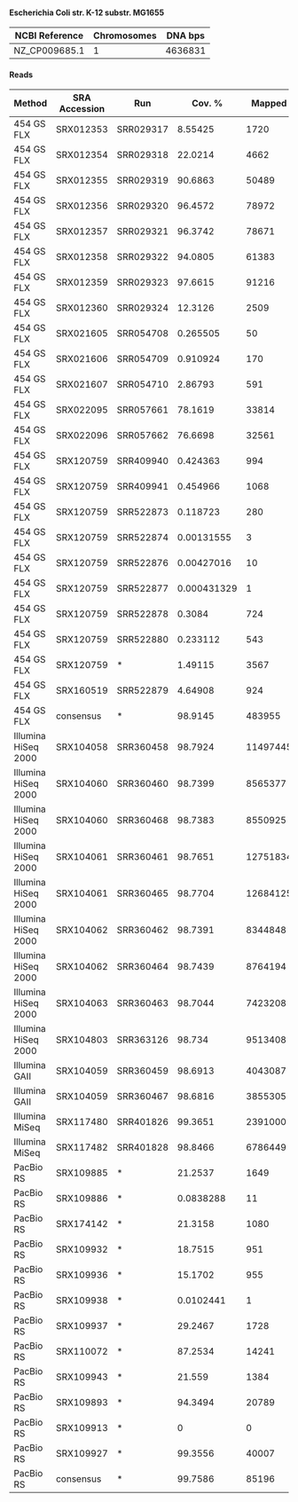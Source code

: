 #### Escherichia Coli str. K-12 substr. MG1655

| NCBI Reference | Chromosomes | DNA bps |
|----------------|-------------|---------|
| NZ_CP009685.1  |           1 | 4636831 |

#### Reads

|        Method       | SRA Accession |    Run    |    Cov. %   |  Mapped  | Half-mapped | Unmapped |  Length | Paired? | SNPs |
|---------------------|---------------|-----------|-------------|----------|-------------|----------|---------|---------|------|
| 454 GS FLX          | SRX012353     | SRR029317 |     8.55425 |     1720 |           0 |      218 | 105-411 | N       |   22 |
| 454 GS FLX          | SRX012354     | SRR029318 |     22.0214 |     4662 |           0 |      690 | 97-400  | N       |    3 |
| 454 GS FLX          | SRX012355     | SRR029319 |     90.6863 |    50489 |           0 |    62352 | 48-857  | N       |  104 |
| 454 GS FLX          | SRX012356     | SRR029320 |     96.4572 |    78972 |           0 |    31856 | 45-907  | N       |   69 |
| 454 GS FLX          | SRX012357     | SRR029321 |     96.3742 |    78671 |           0 |    35095 | 44-871  | N       |  105 |
| 454 GS FLX          | SRX012358     | SRR029322 |     94.0805 |    61383 |           0 |    52258 | 51-939  | N       |   63 |
| 454 GS FLX          | SRX012359     | SRR029323 |     97.6615 |    91216 |           0 |    52620 | 48-819  | N       |   35 |
| 454 GS FLX          | SRX012360     | SRR029324 |     12.3126 |     2509 |           0 |      253 | 95-427  | N       |   23 |
| 454 GS FLX          | SRX021605     | SRR054708 |    0.265505 |       50 |           0 |    29984 | 39-403  | N       |    1 |
| 454 GS FLX          | SRX021606     | SRR054709 |    0.910924 |      170 |           0 |    79075 | 39-506  | N       |    0 |
| 454 GS FLX          | SRX021607     | SRR054710 |     2.86793 |      591 |           0 |   192695 | 39-424  | N       |   10 |
| 454 GS FLX          | SRX022095     | SRR057661 |     78.1619 |    33814 |           0 |   220658 | 40-826  | N       |  181 |
| 454 GS FLX          | SRX022096     | SRR057662 |     76.6698 |    32561 |           0 |   214483 | 39-1086 | N       |  160 |
| 454 GS FLX          | SRX120759     | SRR409940 |    0.424363 |      994 |         980 |       38 | 2-98    | Y       |    0 |
| 454 GS FLX          | SRX120759     | SRR409941 |    0.454966 |     1068 |        1060 |       56 | 10-107  | Y       |    0 |
| 454 GS FLX          | SRX120759     | SRR522873 |    0.118723 |      280 |         278 |       24 | 8-72    | Y       |    0 |
| 454 GS FLX          | SRX120759     | SRR522874 |  0.00131555 |        3 |           3 |        0 | 20-40   | Y       |    0 |
| 454 GS FLX          | SRX120759     | SRR522876 |  0.00427016 |       10 |          10 |        0 | 17-45   | Y       |    0 |
| 454 GS FLX          | SRX120759     | SRR522877 | 0.000431329 |        1 |           1 |        0 | 20-41   | Y       |    0 |
| 454 GS FLX          | SRX120759     | SRR522878 |      0.3084 |      724 |         720 |       28 | 9-92    | Y       |    0 |
| 454 GS FLX          | SRX120759     | SRR522880 |    0.233112 |      543 |         541 |       16 | 9-80    | Y       |    0 |
| 454 GS FLX          | SRX120759     | *         |     1.49115 |     3567 |        3565 |      162 | 8-107   | Y       |    0 |
| 454 GS FLX          | SRX160519     | SRR522879 |     4.64908 |      924 |           0 |      131 | 85-400  | Y       |    8 |
| 454 GS FLX          | consensus     | *         |     98.9145 |   483955 |           0 |  1964541 | 2-1086  | N       |   13 |
| Illumina HiSeq 2000 | SRX104058     | SRR360458 |     98.7924 | 11497445 |      132542 |   843024 | 101     | Y       |   33 |
| Illumina HiSeq 2000 | SRX104060     | SRR360460 |     98.7399 |  8565377 |      432658 |  1299554 | 93      | Y       |   16 |
| Illumina HiSeq 2000 | SRX104060     | SRR360468 |     98.7383 |  8550925 |      418407 |  1204622 | 93      | Y       |   24 |
| Illumina HiSeq 2000 | SRX104061     | SRR360461 |     98.7651 | 12751834 |      104942 |   208156 | 44      | Y       |   16 |
| Illumina HiSeq 2000 | SRX104061     | SRR360465 |     98.7704 | 12684125 |      105363 |   205642 | 44      | Y       |   16 |
| Illumina HiSeq 2000 | SRX104062     | SRR360462 |     98.7391 |  8344848 |      649455 |  3774934 | 101     | Y       |    9 |
| Illumina HiSeq 2000 | SRX104062     | SRR360464 |     98.7439 |  8764194 |      672065 |  4296748 | 101     | Y       |   15 |
| Illumina HiSeq 2000 | SRX104063     | SRR360463 |     98.7044 |  7423208 |      186254 |  1385632 | 93      | Y       |    9 |
| Illumina HiSeq 2000 | SRX104803     | SRR363126 |      98.734 |  9513408 |      332270 |  1413110 | 101     | Y       |   22 |
| Illumina GAII       | SRX104059     | SRR360459 |     98.6913 |  4043087 |      189392 |   786434 | 93      | Y       |   16 |
| Illumina GAII       | SRX104059     | SRR360467 |     98.6816 |  3855305 |      155235 |  1026352 | 93      | Y       |   21 |
| Illumina MiSeq      | SRX117480     | SRR401826 |     99.3651 |  2391000 |      200511 |   544484 | 151     | Y       |   12 |
| Illumina MiSeq      | SRX117482     | SRR401828 |     98.8466 |  6786449 |       97969 |   799544 | 151     | Y       |   36 |
| PacBio RS           | SRX109885     | *         |     21.2537 |     1649 |           0 |      255 | 45-1512 | N       |    0 |
| PacBio RS           | SRX109886     | *         |   0.0838288 |       11 |           0 |     1587 | 1-453   | N       |    0 |
| PacBio RS           | SRX174142     | *         |     21.3158 |     1080 |           0 |       11 | 41-2345 | N       |    1 |
| PacBio RS           | SRX109932     | *         |     18.7515 |      951 |           0 |     2790 | 1-3373  | N       |    0 |
| PacBio RS           | SRX109936     | *         |     15.1702 |      955 |           0 |     3127 | 1-2137  | N       |    0 |
| PacBio RS           | SRX109938     | *         |   0.0102441 |        1 |           0 |        3 | 495-631 | N       |    0 |
| PacBio RS           | SRX109937     | *         |     29.2467 |     1728 |           0 |     1512 | 1-2402  | N       |    0 |
| PacBio RS           | SRX110072     | *         |     87.2534 |    14241 |           0 |     4659 | 1-2981  | N       |    9 |
| PacBio RS           | SRX109943     | *         |      21.559 |     1384 |           0 |     1741 | 1-2575  | N       |    0 |
| PacBio RS           | SRX109893     | *         |     94.3494 |    20789 |           0 |     6471 | 1-3121  | N       |    7 |
| PacBio RS           | SRX109913     | *         |           0 |        0 |           0 |       54 | 2-487   | N       |    0 |
| PacBio RS           | SRX109927     | *         |     99.3556 |    40007 |           0 |    18069 | 1-3168  | N       |   22 |
| PacBio RS           | consensus     | *         |     99.7586 |    85196 |           0 |    40296 | 1-3373  | N       |   99 |
